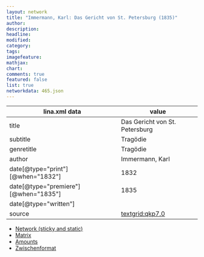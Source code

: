 ```yaml
---
layout: network
title: "Immermann, Karl: Das Gericht von St. Petersburg (1835)"
author:
description:
headline:
modified:
category:
tags:
imagefeature: 
mathjax: 
chart: 
comments: true
featured: false
list: true
networkdata: 465.json
---
```

lina.xml data  | value
------------- | -------------
title|Das Gericht von St. Petersburg
subtitle|Tragödie
genretitle|Tragödie
author|Immermann, Karl
date[@type="print"][@when="1832"]|1832
date[@type="premiere"][@when="1835"]|1835
date[@type="written"]|
source|[textgrid:qkp7.0](https://textgridlab.org/1.0/tgcrud-public/rest/textgrid:qkp7.0/data)



* [Network (sticky and static)](/network465)
* [Matrix](/matrix465)
* [Amounts](/amount465)
* [Zwischenformat](/lina465 )
